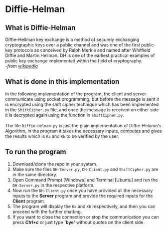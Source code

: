 # Diffie-Helman
## What is Diffie-Helman
Diffie–Hellman key exchange is a method of securely exchanging cryptographic keys over a public channel and was one of the first public-key protocols as conceived by Ralph Merkle and named after Whitfield Diffie and Martin Hellman. DH is one of the earliest practical examples of public key exchange implemented within the field of cryptography.<br/>
-_from [wikipedia](https://en.wikipedia.org/wiki/Diffie%E2%80%93Hellman_key_exchange)_

## What is done in this implementation
In the following implementation of the program, the client and server communicate using socket programming, but before the message is sent it is encrypted using the shift cipher technique which has been implemented in the `ShiftCipher.py` file, and once the message is received on either side it is decrypted again using the function in `ShiftCipher.py`.<br/><br/>
The file `Diffie-Helman.py` is just the plain implementation of Diffie-Helamn's Algorithm, in the program it takes the necessary inputs, computes and gives the results which is `Ka` and `Kb` to be verified by the user.

## To run the program
1. Download/clone the repo in your system.
2. Make sure the files `DH-Server.py`, `DH-Client.py` and `ShiftCipher.py` are in the same directory.
3. Open Command Prompt [Windows] and Terminal [Ubuntu] and run the `DH-Server.py` in the respective platform.
4. Now run the `DH-Client.py` once you have provided all the necessary inputs to the **Server** program and provide the required inputs for the **Client** program.
5. The program will display the `Ka` and `Kb` respectively, and then you can proceed with the further chatting.
6. If you want to close the connection or stop the communication you can press ***Ctrl+c*** or just type **'bye'** without quotes on the client side.
